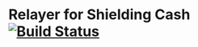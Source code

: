 # Relayer for Shielding Cash [![Build Status](https://github.com/shieldingcash/shielding-relayer/workflows/build/badge.svg)](https://github.com/shieldingcash/shielding-relayer/actions)
